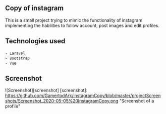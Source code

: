 ## Copy of instagram
This is a small project trying to mimic the functionality of instagram implementing the habilities to follow account, post images and edit profiles.

## Technologies used

    - Laravel
    - Bootstrap
    - Vue

## Screenshot
![Screenshot][screenshot]
[screenshot]: https://github.com/GamertodArk/instagramCopy/blob/master/projectScreenshots/Screenshot_2020-05-05%20InstagramCopy.png "Screenshot of a profile"
